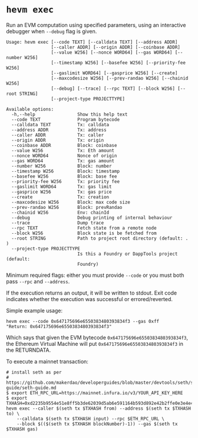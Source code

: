 # `hevm exec`

Run an EVM computation using specified parameters, using an interactive debugger when `--debug` flag is given.

```
Usage: hevm exec [--code TEXT] [--calldata TEXT] [--address ADDR]
                 [--caller ADDR] [--origin ADDR] [--coinbase ADDR]
                 [--value W256] [--nonce WORD64] [--gas WORD64] [--number W256]
                 [--timestamp W256] [--basefee W256] [--priority-fee W256]
                 [--gaslimit WORD64] [--gasprice W256] [--create]
                 [--maxcodesize W256] [--prev-randao W256] [--chainid W256]
                 [--debug] [--trace] [--rpc TEXT] [--block W256] [--root STRING]
                 [--project-type PROJECTTYPE]

Available options:
  -h,--help                Show this help text
  --code TEXT              Program bytecode
  --calldata TEXT          Tx: calldata
  --address ADDR           Tx: address
  --caller ADDR            Tx: caller
  --origin ADDR            Tx: origin
  --coinbase ADDR          Block: coinbase
  --value W256             Tx: Eth amount
  --nonce WORD64           Nonce of origin
  --gas WORD64             Tx: gas amount
  --number W256            Block: number
  --timestamp W256         Block: timestamp
  --basefee W256           Block: base fee
  --priority-fee W256      Tx: priority fee
  --gaslimit WORD64        Tx: gas limit
  --gasprice W256          Tx: gas price
  --create                 Tx: creation
  --maxcodesize W256       Block: max code size
  --prev-randao W256       Block: prevRandao
  --chainid W256           Env: chainId
  --debug                  Debug printing of internal behaviour
  --trace                  Dump trace
  --rpc TEXT               Fetch state from a remote node
  --block W256             Block state is be fetched from
  --root STRING            Path to project root directory (default: . )
  --project-type PROJECTTYPE
                           Is this a Foundry or DappTools project (default:
                           Foundry)
```

Minimum required flags: either you must provide `--code` or you must both pass
`--rpc` and `--address`. 

If the execution returns an output, it will be written
to stdout. Exit code indicates whether the execution was successful or
errored/reverted.

Simple example usage:

```
hevm exec --code 0x647175696e6550383480393834f3 --gas 0xff
"Return: 0x647175696e6550383480393834f3"
```

Which says that given the EVM bytecode `0x647175696e6550383480393834f3`, the Ethereum
Virtual Machine will put `0x647175696e6550383480393834f3` in the RETURNDATA.

To execute a mainnet transaction:

```
# install seth as per
# https://github.com/makerdao/developerguides/blob/master/devtools/seth/seth-guide/seth-guide.md
$ export ETH_RPC_URL=https://mainnet.infura.io/v3/YOUR_API_KEY_HERE
$ export TXHASH=0xd2235b9554e51e8ff5b3de62039d5ab6e591164b593d892e42b2ffe0e3e4e426
hevm exec --caller $(seth tx $TXHASH from) --address $(seth tx $TXHASH to) \
    --calldata $(seth tx $TXHASH input) --rpc $ETH_RPC_URL \
    --block $(($(seth tx $TXHASH blockNumber)-1)) --gas $(seth tx $TXHASH gas)
```

